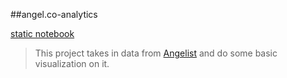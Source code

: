 ##angel.co-analytics

[static notebook](http://nbviewer.ipython.org/github/nravi89/angel.co-analytics/blob/master/src/angel_co.ipynb)

>This project takes in data from [Angelist](https://angel.co/) and do some basic visualization on it.
